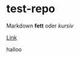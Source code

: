 # test-repo

Markdown **fett** oder *kursiv*

[Link](https://github.com/elisasanwald/test-repo/edit/main/README.md)


halloo 
